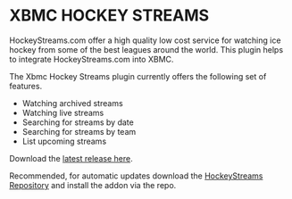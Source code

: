 XBMC HOCKEY STREAMS
===================

HockeyStreams.com offer a high quality low cost service for watching ice hockey from some of the best leagues around the world. This plugin helps to integrate HockeyStreams.com into XBMC.

The Xbmc Hockey Streams plugin currently offers the following set of features.

* Watching archived streams
* Watching live streams
* Searching for streams by date
* Searching for streams by team
* List upcoming streams

Download the [latest release here](https://github.com/fungus1487/xbmc-hockey-streams/raw/master/downloads/plugin.video.xbmc-hockey-streams-gotham-3.2.0.zip).

Recommended, for automatic updates download the [HockeyStreams Repository](https://github.com/fungus1487/xbmc-hockey-streams/raw/master/downloads/repository.xbmc-hockey-streams-0.0.1.zip) and install the addon via the repo.
